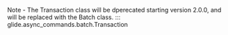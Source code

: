 Note - The Transaction class will be dperecated starting version 2.0.0, and will be replaced with the Batch class.
::: glide.async_commands.batch.Transaction
